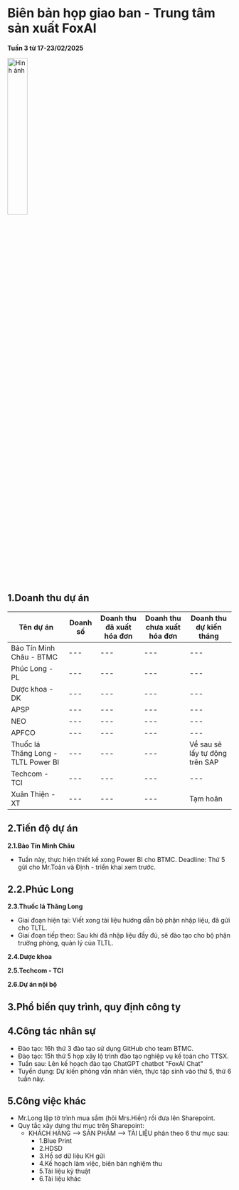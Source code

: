 # Biên bản họp giao ban - Trung tâm sản xuất FoxAI
**Tuần 3 từ 17-23/02/2025**

<img src="https://fox.ai.vn/wp-content/uploads/2024/07/Logo_Original-1.png" alt="Hình ảnh" width="30%" />

## 1.Doanh thu dự án
|Tên dự án|Doanh số|Doanh thu đã xuất hóa đơn|Doanh thu chưa xuất hóa đơn|Doanh thu dự kiến tháng|
|---|---|---|---|---|
|Bảo Tín Minh Châu - BTMC|---|---|---|---|
|Phúc Long - PL|---|---|---|---|
|Dược khoa - DK|---|---|---|---|
|APSP|---|---|---|---|
|NEO|---|---|---|---|
|APFCO|---|---|---|---|
|Thuốc lá Thăng Long - TLTL Power BI|---|---|---|Về sau sẽ lấy tự động trên SAP|
|Techcom - TCI|---|---|---|---|
|Xuân Thiện - XT|---|---|---|Tạm hoãn|

## 2.Tiến độ dự án
**2.1.Bảo Tín Minh Châu**
- Tuần này, thực hiện thiết kế xong Power BI cho BTMC. Deadline: Thứ 5 gửi cho Mr.Toàn và Định - triển khai xem trước.

**2.2.Phúc Long**
- 
**2.3.Thuốc lá Thăng Long**
- Giai đoạn hiện tại: Viết xong tài liệu hướng dẫn bộ phận nhập liệu, đã gửi cho TLTL.
- Giai đoạn tiếp theo: Sau khi đã nhập liệu đầy đủ, sẽ đào tạo cho bộ phận trưởng phòng, quản lý của TLTL.

**2.4.Dược khoa**

**2.5.Techcom - TCI**

**2.6.Dự án nội bộ**

## 3.Phổ biến quy trình, quy định công ty

## 4.Công tác nhân sự
- Đào tạo: 16h thứ 3 đào tạo sử dụng GitHub cho team BTMC.
- Đào tạo: 15h thứ 5 họp xây lộ trình đào tạo nghiệp vụ kế toán cho TTSX.
- Tuần sau: Lên kế hoạch đào tạo ChatGPT chatbot "FoxAI Chat"
- Tuyển dụng: Dự kiến phỏng vấn nhân viên, thực tập sinh vào thứ 5, thứ 6 tuần này.

## 5.Công việc khác
- Mr.Long lập tờ trình mua sắm (hỏi Mrs.Hiền) rồi đưa lên Sharepoint.
- Quy tắc xây dựng thư mục trên Sharepoint:
  * KHÁCH HÀNG --> SẢN PHẨM --> TÀI LIỆU phân theo 6 thư mục sau:
    * 1.Blue Print
    * 2.HDSD
    * 3.Hồ sơ dữ liệu KH gửi
    * 4.Kế hoạch làm việc, biên bản nghiệm thu
    * 5.Tài liệu kỹ thuật
    * 6.Tài liệu khác
